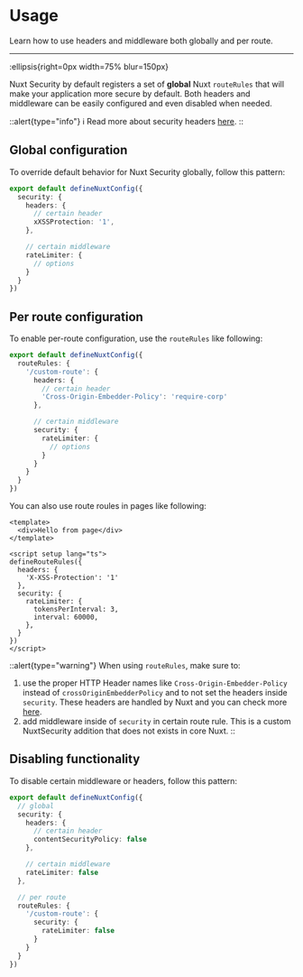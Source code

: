 # Usage

Learn how to use headers and middleware both globally and per route.

---

:ellipsis{right=0px width=75% blur=150px}

Nuxt Security by default registers a set of **global** Nuxt `routeRules` that will make your application more secure by default. Both headers and middleware can be easily configured and even disabled when needed.

::alert{type="info"}
ℹ Read more about security headers [here](https://cheatsheetseries.owasp.org/cheatsheets/Nodejs_Security_Cheat_Sheet.html#use-appropriate-security-headers).
::

## Global configuration

To override default behavior for Nuxt Security globally, follow this pattern:

```ts
export default defineNuxtConfig({
  security: {
    headers: {
      // certain header
      xXSSProtection: '1',
    },

    // certain middleware
    rateLimiter: {
      // options
    }
  }
})
```

## Per route configuration

To enable per-route configuration, use the `routeRules` like following:

```ts
export default defineNuxtConfig({
  routeRules: {
    '/custom-route': {
      headers: {
        // certain header
        'Cross-Origin-Embedder-Policy': 'require-corp'
      },

      // certain middleware
      security: {
        rateLimiter: {
          // options
        }
      }
    }
  }
})
```

You can also use route roules in pages like following:

```vue
<template>
  <div>Hello from page</div>
</template>

<script setup lang="ts">
defineRouteRules({
  headers: {
    'X-XSS-Protection': '1'
  },
  security: {
    rateLimiter: {
      tokensPerInterval: 3,
      interval: 60000,
    },
  }
})
</script>
```

::alert{type="warning"}
When using `routeRules`, make sure to:

1. use the proper HTTP Header names like `Cross-Origin-Embedder-Policy` instead of `crossOriginEmbedderPolicy` and to not set the headers inside `security`. These headers are handled by Nuxt and you can check more [here](https://nuxt.com/docs/guide/concepts/rendering#hybrid-rendering).
2. add middleware inside of `security` in certain route rule. This is a custom NuxtSecurity addition that does not exists in core Nuxt.
::

## Disabling functionality

To disable certain middleware or headers, follow this pattern:

```ts
export default defineNuxtConfig({
  // global
  security: {
    headers: {
      // certain header
      contentSecurityPolicy: false
    },

    // certain middleware
    rateLimiter: false
  },

  // per route
  routeRules: {
    '/custom-route': {
      security: {
        rateLimiter: false
      }
    }
  }
})
```
